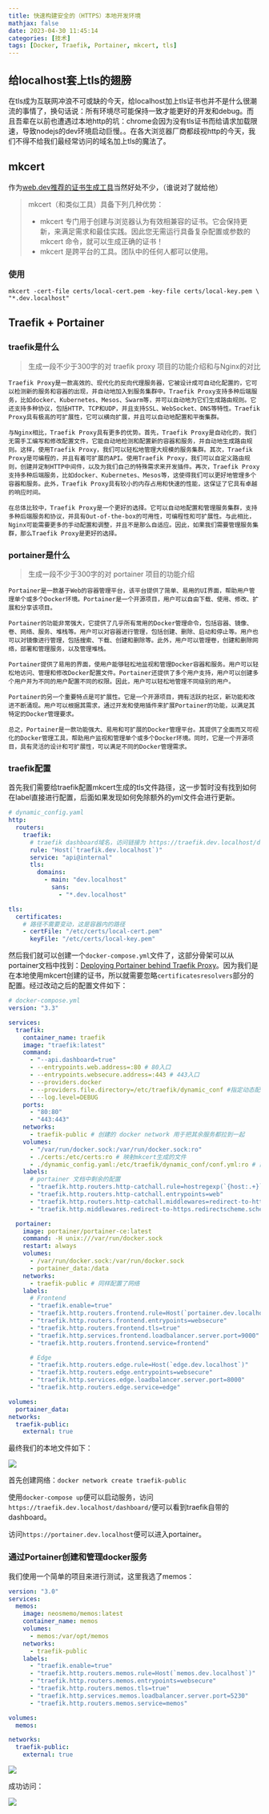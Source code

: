 ```yaml
---
title: 快速构建安全的（HTTPS）本地开发环境
mathjax: false
date: 2023-04-30 11:45:14
categories: [技术]
tags: [Docker, Traefik, Portainer, mkcert, tls]
---
```

## 给localhost套上tls的翅膀
在tls成为互联网冲浪不可或缺的今天，给localhost加上tls证书也并不是什么很潮流的事情了，换句话说：所有环境尽可能保持一致才能更好的开发和debug。而且吾辈在以前也遭遇过本地http的坑：chrome会因为没有tls证书而给请求加载限速，导致nodejs的dev环境启动巨慢。。在各大浏览器厂商都歧视http的今天，我们不得不给我们最经常访问的域名加上tls的魔法了。

## mkcert
作为[web.dev推荐的证书生成工具](https://web.dev/how-to-use-local-https/)当然好处不少，（谁说对了就给他）
> mkcert（和类似工具）具备下列几种优势：
> - mkcert 专门用于创建与浏览器认为有效相兼容的证书。它会保持更新，来满足需求和最佳实践。因此您无需运行具备复杂配置或参数的 mkcert 命令，就可以生成正确的证书！
> - mkcert 是跨平台的工具。团队中的任何人都可以使用。

### 使用
```shell
mkcert -cert-file certs/local-cert.pem -key-file certs/local-key.pem \
"*.dev.localhost"
```

## Traefik + Portainer
### traefik是什么
> 生成一段不少于300字的对 traefik proxy 项目的功能介绍和与Nginx的对比
```
Traefik Proxy是一款高效的、现代化的反向代理服务器，它被设计成可自动化配置的，它可以检测新的服务和容器的出现，并自动地加入到服务集群中。Traefik Proxy支持多种后端服务，比如docker、Kubernetes、Mesos、Swarm等，并可以自动地为它们生成路由规则。它还支持多种协议，包括HTTP、TCP和UDP，并且支持SSL、WebSocket、DNS等特性。Traefik Proxy具有极高的可扩展性，它可以横向扩展，并且可以自动地配置和平衡集群。

与Nginx相比，Traefik Proxy具有更多的优势。首先，Traefik Proxy是自动化的，我们无需手工编写和修改配置文件，它能自动地检测和配置新的容器和服务，并自动地生成路由规则。这样，使用Traefik Proxy，我们可以轻松地管理大规模的服务集群。其次，Traefik Proxy是可编程的，并且有着可扩展的API。使用Traefik Proxy，我们可以自定义路由规则，创建并定制HTTP中间件，以及为我们自己的特殊需求来开发插件。再次，Traefik Proxy支持多种后端服务，比如docker、Kubernetes、Mesos等，这使得我们可以更好地管理多个容器和服务。此外，Traefik Proxy具有较小的内存占用和快速的性能，这保证了它具有卓越的响应时间。

在总体比较中，Traefik Proxy是一个更好的选择。它可以自动地配置和管理服务集群，支持多种后端服务和协议，并具有Out-of-the-box的可用性，可编程性和可扩展性。与此相比，Nginx可能需要更多的手动配置和调整，并且不是那么自适应。因此，如果我们需要管理服务集群，那么Traefik Proxy是更好的选择。
```
### portainer是什么
> 生成一段不少于300字的对 portainer 项目的功能介绍
```
Portainer是一款基于Web的容器管理平台，该平台提供了简单、易用的UI界面，帮助用户管理单个或多个Docker环境。Portainer是一个开源项目，用户可以自由下载、使用、修改、扩展和分享该项目。

Portainer的功能非常强大，它提供了几乎所有常用的Docker管理命令，包括容器、镜像、卷、网络、服务、堆栈等。用户可以对容器进行管理，包括创建、删除、启动和停止等。用户也可以对镜像进行管理，包括搜索、下载、创建和删除等。此外，用户可以管理卷，创建和删除网络，部署和管理服务，以及管理堆栈。

Portainer提供了易用的界面，使用户能够轻松地监视和管理Docker容器和服务。用户可以轻松地访问、管理和修改Docker配置文件。Portainer还提供了多个用户支持，用户可以创建多个用户并为不同的用户配置不同的权限。因此，用户可以轻松地管理不同级别的用户。

Portainer的另一个重要特点是可扩展性。它是一个开源项目，拥有活跃的社区，新功能和改进不断涌现。用户可以根据其需求，通过开发和使用插件来扩展Portainer的功能，以满足其特定的Docker管理要求。

总之，Portainer是一款功能强大、易用和可扩展的Docker管理平台。其提供了全面而又可视化的Docker管理工具，帮助用户监视和管理单个或多个Docker环境。同时，它是一个开源项目，具有灵活的设计和可扩展性，可以满足不同的Docker管理需求。
```
### traefik配置
首先我们需要给traefik配置mkcert生成的tls文件路径，这一步暂时没有找到如何在label直接进行配置，后面如果发现如何免除额外的yml文件会进行更新。

```yaml
# dynamic_config.yaml
http:
  routers:
    traefik:
      # traefik dashboard域名，访问链接为 https://traefik.dev.localhost/dashboard/ (末尾的/为必须)
      rule: "Host(`traefik.dev.localhost`)" 
      service: "api@internal"
      tls:
        domains:
          - main: "dev.localhost"
            sans:
              - "*.dev.localhost"

tls:
  certificates:
    # 路径不需要变动，这是容器内的路径
    - certFile: "/etc/certs/local-cert.pem"
      keyFile: "/etc/certs/local-key.pem"
```

然后我们就可以创建一个`docker-compose.yml`文件了，这部分骨架可以从portainer文档中找到：[Deploying Portainer behind Traefik Proxy](https://docs.portainer.io/advanced/reverse-proxy/traefik)。因为我们是在本地使用mkcert创建的证书，所以就需要忽略`certificatesresolvers`部分的配置。经过改动之后的配置文件如下：

```yml
# docker-compose.yml
version: "3.3"

services:
  traefik:
    container_name: traefik
    image: "traefik:latest"
    command:
      - "--api.dashboard=true"
      - --entrypoints.web.address=:80 # 80入口
      - --entrypoints.websecure.address=:443 # 443入口
      - --providers.docker
      - --providers.file.directory=/etc/traefik/dynamic_conf #指定动态配置文件夹路径（docker内）
      - --log.level=DEBUG
    ports:
      - "80:80"
      - "443:443"
    networks:      
      - traefik-public # 创建的 docker network 用于把其余服务都拉到一起
    volumes:
      - "/var/run/docker.sock:/var/run/docker.sock:ro"
      - ./certs:/etc/certs:ro # 映射mkcert生成的文件
      - ./dynamic_config.yaml:/etc/traefik/dynamic_conf/conf.yml:ro # 前面创建的动态配置文件路径
    labels:
      # portainer 文档中剩余的配置
      - "traefik.http.routers.http-catchall.rule=hostregexp(`{host:.+}`)"
      - "traefik.http.routers.http-catchall.entrypoints=web"
      - "traefik.http.routers.http-catchall.middlewares=redirect-to-https"
      - "traefik.http.middlewares.redirect-to-https.redirectscheme.scheme=https"

  portainer:
    image: portainer/portainer-ce:latest
    command: -H unix:///var/run/docker.sock
    restart: always
    volumes:
      - /var/run/docker.sock:/var/run/docker.sock
      - portainer_data:/data
    networks:      
      - traefik-public # 同样配置了网络
    labels:
      # Frontend
      - "traefik.enable=true"
      - "traefik.http.routers.frontend.rule=Host(`portainer.dev.localhost`)"
      - "traefik.http.routers.frontend.entrypoints=websecure"
      - "traefik.http.routers.frontend.tls=true"
      - "traefik.http.services.frontend.loadbalancer.server.port=9000"
      - "traefik.http.routers.frontend.service=frontend"

      # Edge
      - "traefik.http.routers.edge.rule=Host(`edge.dev.localhost`)"
      - "traefik.http.routers.edge.entrypoints=websecure"
      - "traefik.http.services.edge.loadbalancer.server.port=8000"
      - "traefik.http.routers.edge.service=edge"

volumes:
  portainer_data:
networks:
  traefik-public:
    external: true
```
最终我们的本地文件如下：

![](https://misakatang.oss-cn-beijing.aliyuncs.com/blog_picture/2023-04-30-V4tgG7.png)

首先创建网络：`docker network create traefik-public`

使用`docker-compose up`便可以启动服务，访问`https://traefik.dev.localhost/dashboard/`便可以看到traefik自带的dashboard。

访问`https://portainer.dev.localhost`便可以进入portainer。

### 通过Portainer创建和管理docker服务
我们使用一个简单的项目来进行测试，这里我选了memos：
```yml
version: "3.0"
services:
  memos:
    image: neosmemo/memos:latest
    container_name: memos
    volumes:
      - memos:/var/opt/memos
    networks:      
      - traefik-public
    labels:
      - "traefik.enable=true"
      - "traefik.http.routers.memos.rule=Host(`memos.dev.localhost`)"
      - "traefik.http.routers.memos.entrypoints=websecure"
      - "traefik.http.routers.memos.tls=true"
      - "traefik.http.services.memos.loadbalancer.server.port=5230"
      - "traefik.http.routers.memos.service=memos"

volumes:
  memos:

networks:
  traefik-public:
    external: true
```
![](https://misakatang.oss-cn-beijing.aliyuncs.com/blog_picture/2023-04-30-8sP33M.png)

成功访问：

![](https://misakatang.oss-cn-beijing.aliyuncs.com/blog_picture/2023-04-30-UnZSW6.png)